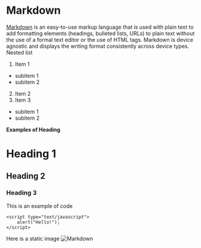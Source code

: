 # Markdown #
[Markdown](https://www.ibm.com/docs/en/SSYKAV?topic=train-how-do-use-markdown) is an easy-to-use markup language that is used with plain text to add formatting elements (headings, bulleted lists, URLs) to plain text without the use of a formal text editor or the use of HTML tags. Markdown is device agnostic and displays the writing format consistently across device types.
Nested list
1. Item 1
  * subitem 1
  * subitem 2
2. Item 2
3. Item 3
  * subitem 1
  * subitem 2 <br>
  
**Examples of Heading**
# Heading 1
## Heading 2
### Heading 3
This is an example of code
```javascript:
<script type="text/javascript">
    alert("Hello!");
</script>
```
Here is a static image
![Markdown](https://static-00.iconduck.com/assets.00/markdown-icon-512x512-bfxegudd.png)


